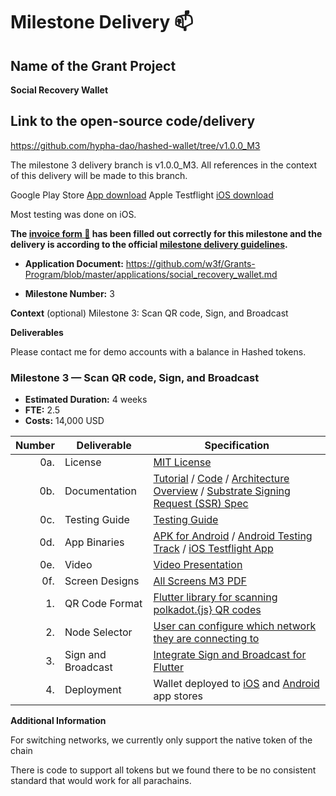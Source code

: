 # Milestone Delivery :mailbox:

## Name of the Grant Project
**Social Recovery Wallet**

## Link to the open-source code/delivery

https://github.com/hypha-dao/hashed-wallet/tree/v1.0.0_M3

The milestone 3 delivery branch is v1.0.0_M3. All references in the context of this delivery will be made to this branch. 

Google Play Store [App download](https://play.google.com/apps/internaltest/4701631300800602818)
Apple Testflight [iOS download](https://testflight.apple.com/join/NKhGqqxE)

Most testing was done on iOS. 


**The [invoice form :pencil:](https://docs.google.com/forms/d/e/1FAIpQLSfmNYaoCgrxyhzgoKQ0ynQvnNRoTmgApz9NrMp-hd8mhIiO0A/viewform) has been filled out correctly for this milestone and the delivery is according to the official [milestone delivery guidelines](https://github.com/w3f/Grants-Program/blob/master/docs/milestone-deliverables-guidelines.md).**  

* **Application Document:** https://github.com/w3f/Grants-Program/blob/master/applications/social_recovery_wallet.md

* **Milestone Number:** 3

**Context** (optional)
Milestone 3: Scan QR code, Sign, and Broadcast

**Deliverables**

Please contact me for demo accounts with a balance in Hashed tokens. 

### Milestone 3 — Scan QR code, Sign, and Broadcast

- **Estimated Duration:** 4 weeks
- **FTE:**  2.5
- **Costs:** 14,000 USD

| Number | Deliverable | Specification |
| -----: | ----------- | ------------- |
| 0a. | License | [MIT License](https://github.com/hypha-dao/hashed-wallet/blob/v1.0.0_M3/LICENSE) | 
| 0b. | Documentation | [Tutorial](https://github.com/hypha-dao/hashed-wallet/blob/v1.0.0_M3/documentation/tutorial.md) / [Code](https://github.com/hypha-dao/hashed-wallet/tree/v1.0.0_M3/)  / [Architecture Overview](https://github.com/hypha-dao/hashed-wallet/blob/v1.0.0_M3/documentation/architecture.md) / [Substrate Signing Request (SSR) Spec](https://github.com/hypha-dao/hashed-wallet/wiki/Substrate-Signing-Request-Specification) | Install instructions / Source code / Architecture / Substrate Signing Request Spec
| 0c. | Testing Guide | [Testing Guide](https://github.com/hypha-dao/hashed-wallet/blob/v1.0.0_M3/documentation/testing_guide.md) | Note: Contact me for demo account with a token balance to test the recovery API calls. 
| 0d. | App Binaries | [APK for Android](https://github.com/hypha-dao/hashed-wallet/releases/tag/v1.0.0_M3_build_16) / [Android Testing Track](https://play.google.com/apps/internaltest/4701631300800602818) / [iOS Testflight App](https://testflight.apple.com/join/NKhGqqxE) |
| 0e. | Video | [Video Presentation](https://github.com/hypha-dao/hashed-wallet/blob/v1.0.0_M3/documentation/videos/milestone_3_delivery.md) |
| 0f. | Screen Designs | [All Screens M3 PDF](https://github.com/hypha-dao/hashed-wallet/raw/v1.0.0_M3/documentation/Milestone%203%20Screens.pdf) | Not part of M3 but for completeness
| 1. | QR Code Format | [Flutter library for scanning polkadot.{js} QR codes](https://github.com/hypha-dao/hashed-wallet/blob/v1.0.0_M3/lib/datasource/local/signing_request_repository.dart) |  
| 2. | Node Selector | [User can configure which network they are connecting to](https://github.com/hypha-dao/hashed-wallet/tree/main/lib/screens/profile_screens/switch_network) |  
| 3. | Sign and Broadcast | [Integrate Sign and Broadcast for Flutter](https://github.com/hypha-dao/hashed-wallet/tree/main/lib/screens/transfer/scan) |  
| 4. | Deployment | Wallet deployed to [iOS](https://testflight.apple.com/join/NKhGqqxE) and [Android](https://play.google.com/apps/internaltest/4701631300800602818) app stores |  

**Additional Information**

For switching networks, we currently only support the native token of the chain

There is code to support all tokens but we found there to be no consistent standard that would work for all parachains. 
